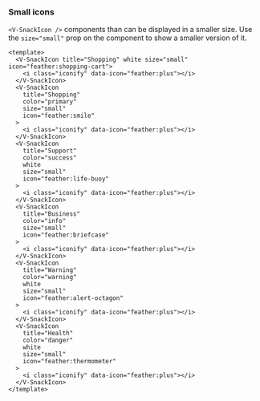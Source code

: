 ### Small icons

`<V-SnackIcon />` components than can be displayed in a smaller size.
Use the `size="small"` prop on the component to show a smaller version of it.

<!--code-->

```vue
<template>
  <V-SnackIcon title="Shopping" white size="small" icon="feather:shopping-cart">
    <i class="iconify" data-icon="feather:plus"></i>
  </V-SnackIcon>
  <V-SnackIcon
    title="Shopping"
    color="primary"
    size="small"
    icon="feather:smile"
  >
    <i class="iconify" data-icon="feather:plus"></i>
  </V-SnackIcon>
  <V-SnackIcon
    title="Support"
    color="success"
    white
    size="small"
    icon="feather:life-buoy"
  >
    <i class="iconify" data-icon="feather:plus"></i>
  </V-SnackIcon>
  <V-SnackIcon
    title="Business"
    color="info"
    size="small"
    icon="feather:briefcase"
  >
    <i class="iconify" data-icon="feather:plus"></i>
  </V-SnackIcon>
  <V-SnackIcon
    title="Warning"
    color="warning"
    white
    size="small"
    icon="feather:alert-octagon"
  >
    <i class="iconify" data-icon="feather:plus"></i>
  </V-SnackIcon>
  <V-SnackIcon
    title="Health"
    color="danger"
    white
    size="small"
    icon="feather:thermometer"
  >
    <i class="iconify" data-icon="feather:plus"></i>
  </V-SnackIcon>
</template>
```

<!--/code-->

<!--example-->

<div class="snacks">
  <V-SnackIcon title="Shopping" white size="small" icon="feather:shopping-cart">
    <i class="iconify" data-icon="feather:plus"></i>
  </V-SnackIcon>
  <V-SnackIcon title="Shopping" color="primary" size="small" icon="feather:smile">
    <i class="iconify" data-icon="feather:plus"></i>
  </V-SnackIcon>
  <V-SnackIcon title="Support" color="success" white size="small" icon="feather:life-buoy">
    <i class="iconify" data-icon="feather:plus"></i>
  </V-SnackIcon>
  <V-SnackIcon title="Business" color="info" size="small" icon="feather:briefcase">
    <i class="iconify" data-icon="feather:plus"></i>
  </V-SnackIcon>
  <V-SnackIcon title="Warning" color="warning" white size="small" icon="feather:alert-octagon">
    <i class="iconify" data-icon="feather:plus"></i>
  </V-SnackIcon>
  <V-SnackIcon title="Health" color="danger" white size="small" icon="feather:thermometer">
    <i class="iconify" data-icon="feather:plus"></i>
  </V-SnackIcon>
</div>

<!--/example-->
